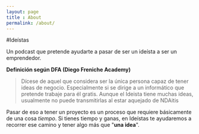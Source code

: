 ```yaml
---
layout: page
title : About
permalink: /about/
---
```


#Ideístas

Un podcast que pretende ayudarte a pasar de ser un ideísta a ser un emprendedor.

__Definición según DFA (Diego Freniche Academy)__


>  Dícese de aquel que considera ser la única persona capaz de tener ideas de negocio. Especialmente si se dirige a un informático que pretende trabaje para él gratis. Aunque el Ideista tiene muchas ideas, usualmente no puede transmitirlas al estar aquejado de NDAitis

Pasar de eso a tener un proyecto es un proceso que requiere básicamente de una cosa _tiempo_. Si tienes tiempo y ganas, en Ideístas te ayudaremos a recorrer ese camino y tener algo más que "__una idea__".
